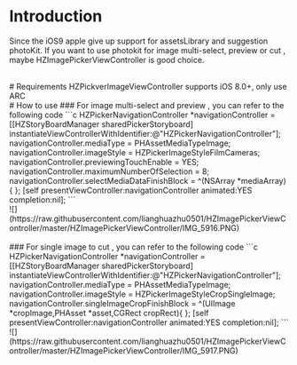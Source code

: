 # Introduction
Since the iOS9 apple give up support for assetsLibrary and suggestion photoKit. If you want to use photokit for image  multi-select, preview or cut , maybe HZImagePickerViewController is good choice.
 
 <br/>
# Requirements
HZPickverImageViewController supports iOS 8.0+, only use ARC

<br/>
# How to use
### For image multi-select and preview , you can refer to the following code 
```c
HZPickerNavigationController *navigationController = [[HZStoryBoardManager sharedPickerStoryboard] instantiateViewControllerWithIdentifier:@"HZPickerNavigationController"];
navigationController.mediaType = PHAssetMediaTypeImage;
navigationController.imageStyle = HZPickerImageStyleFilmCameras;
navigationController.previewingTouchEnable = YES;
navigationController.maximumNumberOfSelection = 8;
navigationController.selectMediaDataFinishBlock = ^(NSArray *mediaArray){
};
[self presentViewController:navigationController animated:YES completion:nil];
```

<br/>
![](https://raw.githubusercontent.com/lianghuazhu0501/HZImagePickerViewController/master/HZImagePickerViewController/IMG_5916.PNG)

<br/>
<br/>
### For single image to cut , you can refer to the following code 
```c
HZPickerNavigationController *navigationController = [[HZStoryBoardManager sharedPickerStoryboard] instantiateViewControllerWithIdentifier:@"HZPickerNavigationController"];
navigationController.mediaType = PHAssetMediaTypeImage;
navigationController.imageStyle = HZPickerImageStyleCropSingleImage;
navigationController.singleImageCropFinishBlock = ^(UIImage *cropImage,PHAsset *asset,CGRect cropRect){
};
[self presentViewController:navigationController animated:YES completion:nil];
 ```
 
<br/>
![](https://raw.githubusercontent.com/lianghuazhu0501/HZImagePickerViewController/master/HZImagePickerViewController/IMG_5917.PNG)


